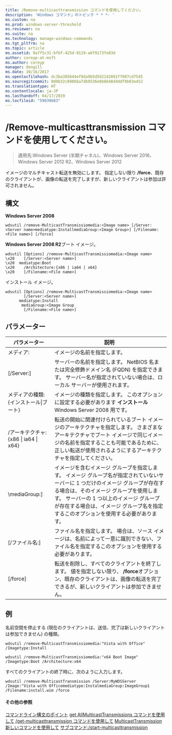 ```yaml
---
title: /Remove-multicasttransmission コマンドを使用してください。
description: 'Windows コマンド」のトピック * * *- '
ms.custom: na
ms.prod: windows-server-threshold
ms.reviewer: na
ms.suite: na
ms.technology: manage-windows-commands
ms.tgt_pltfrm: na
ms.topic: article
ms.assetid: 9a7f5c31-bfbf-425d-9129-a6f9173fe83d
author: coreyp-at-msft
ms.author: coreyp
manager: dongill
ms.date: 10/16/2017
ms.openlocfilehash: dc3ba385644ef9da9b5d592142091ff087cd7545
ms.sourcegitcommit: 0d0b32c8986ba7db9536e0b8648d4ddf9b03e452
ms.translationtype: HT
ms.contentlocale: ja-JP
ms.lasthandoff: 04/17/2019
ms.locfileid: "59839683"
---
```

# <a name="using-the-remove-multicasttransmission-command"></a>/Remove-multicasttransmission コマンドを使用してください。

>適用先:Windows Server (半期チャネル)、Windows Server 2016、Windows Server 2012 R2、Windows Server 2012

イメージのマルチキャスト転送を無効にします。 指定しない限り **/force**、既存のクライアントが、画像の転送を完了しますが、新しいクライアントは参加は許可されません。
## <a name="syntax"></a>構文
**Windows Server 2008**
```
wdsutil /remove-MulticastTransmissiomedia:<Image name> [/Server:<Server name>mediatype:InstallmediaGroup:<Image Group>] [/Filename:<File name>] [/force]
```
**Windows Server 2008 R2**ブート イメージ。
```
wdsutil [Options] /remove-MulticastTransmissiomedia:<Image name>
\x20    [/Server:<Server name>]
\x20  mediatype:Boot
\x20    /Architecture:{x86 | ia64 | x64}
\x20    [/Filename:<File name>]
```
インストール イメージ。
```
wdsutil [Options] /remove-MulticastTransmissiomedia:<Image name>
        [/Server:<Server name>]
      mediatype:Install
       mediaGroup:<Image Group
        [/Filename:<File name>]
```
## <a name="parameters"></a>パラメーター
|パラメーター|説明|
|-------|--------|
メディア:<Image name>|イメージの名前を指定します。|
|[/Server:<Server name>]|サーバーの名前を指定します。 NetBIOS 名または完全修飾ドメイン名 (FQDN) を指定できます。 サーバー名が指定されていない場合は、ローカル サーバーが使用されます。|
メディアの種類: {インストール&#124;ブート}|イメージの種類を指定します。 このオプションに設定する必要があります **インストール** Windows Server 2008 用です。|
|/アーキテクチャ: {x86 &#124; ia64 &#124; x64}|転送の開始に関連付けられているブート イメージのアーキテクチャを指定します。 さまざまなアーキテクチャでブート イメージで同じイメージの名前を指定することも可能であるために、正しい転送が使用されるようにするアーキテクチャを指定してください。|
|\mediaGroup:<Image group name>]|イメージを含むイメージ グループを指定します。 イメージ グループ名が指定されていないサーバーに 1 つだけのイメージ グループが存在する場合は、そのイメージ グループを使用します。 サーバーの 1 つ以上のイメージ グループが存在する場合は、イメージ グループ名を指定するこのオプションを使用する必要があります。|
|[/ファイル名:<File name>]|ファイル名を指定します。 場合は、ソース イメージは、名前によって一意に識別できない、ファイル名を指定するこのオプションを使用する必要があります。|
|[/force]|転送を削除し、すべてのクライアントを終了します。 値を指定しない限り、 **/force**オプション、既存のクライアントは、画像の転送を完了できるが、新しいクライアントは参加できません。|
## <a name="BKMK_examples"></a>例
名前空間を停止する (現在のクライアントは、送信、完了は新しいクライアントは参加できません) の種類。
```
wdsutil /remove-MulticastTransmissiomedia:"Vista with Office"
/Imagetype:Install
```
```
wdsutil /remove-MulticastTransmissiomedia:"x64 Boot Image"
/Imagetype:Boot /Architecture:x64
```
すべてのクライアントの終了時に、次のように入力します。
```
wdsutil /remove-MulticastTransmission /Server:MyWDSServer
/Image:"Vista with Officemediatype:InstalmediaGroup:ImageGroup1
/Filename:install.wim /force
```
#### <a name="additional-references"></a>その他の参照
[コマンドライン構文のポイント](command-line-syntax-key.md)
[get AllMulticastTransmissions コマンドを使用して](using-the-get-allmulticasttransmissions-command.md)
[/get-multicasttransmission コマンドを使用して](using-the-get-multicasttransmission-command.md)
[MulticastTransmission 新しいコマンドを使用して](using-the-new-multicasttransmission-command.md)
[サブコマンド:/start-multicasttransmission](subcommand-start-multicasttransmission.md)
